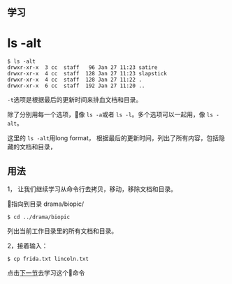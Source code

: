 学习
---
# **ls -alt**

```
$ ls -alt
drwxr-xr-x  3 cc  staff   96 Jan 27 11:23 satire
drwxr-xr-x  4 cc  staff  128 Jan 27 11:23 slapstick
drwxr-xr-x  4 cc  staff  128 Jan 27 11:22 .
drwxr-xr-x  6 cc  staff  192 Jan 27 11:20 ..
```
``-t``选项是根据最后的更新时间来排血文档和目录。

除了分别用每一个选项，像 ``ls -a``或者 ``ls -l``。多个选项可以一起用，像  ``ls -alt``。

这里的 ``ls -alt``用long format， 根据最后的更新时间，列出了所有内容，包括隐藏的文档和目录，

用法
---

  1， 让我们继续学习从命令行去拷贝，移动，移除文档和目录。
  
   指向到目录  drama/biopic/
   ```
   $ cd ../drama/biopic
   ```
   列出当前工作目录里的所有文档和目录。

   2，接着输入：
   ```
   $ cp frida.txt lincoln.txt
   ```
   点击[下一节](cp1.md)去学习这个命令